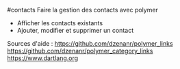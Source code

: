 #contacts
Faire la gestion des contacts avec polymer
- Afficher les contacts existants
- Ajouter, modifier et supprimer un contact

Sources d'aide :
https://github.com/dzenanr/polymer_links
https://github.com/dzenanr/polymer_category_links
https://www.dartlang.org


